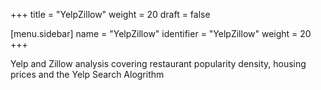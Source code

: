 +++
title = "YelpZillow"
weight = 20
draft = false

[menu.sidebar]
name = "YelpZillow"
identifier = "YelpZillow"
weight = 20
+++

Yelp and Zillow analysis covering restaurant popularity density, housing prices and the Yelp Search Alogrithm